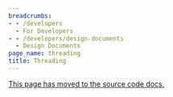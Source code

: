 ```yaml
---
breadcrumbs:
- - /developers
  - For Developers
- - /developers/design-documents
  - Design Documents
page_name: threading
title: Threading
---
```


[This page has moved to the source code
docs.](https://chromium.googlesource.com/chromium/src/+/master/docs/threading_and_tasks.md)